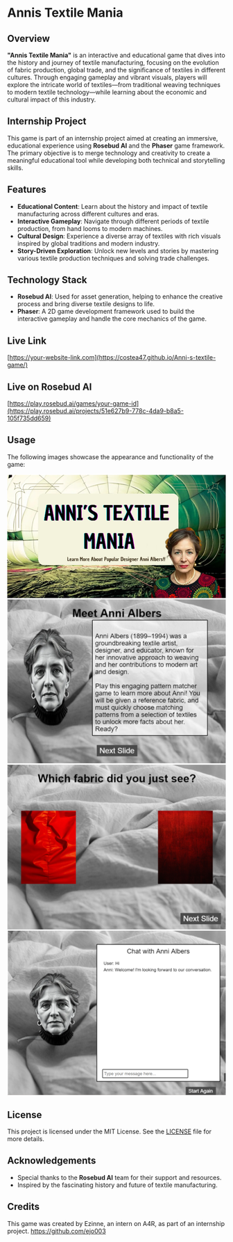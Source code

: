 # Annis Textile Mania

## Overview

**"Annis Textile Mania"** is an interactive and educational game that dives into the history and journey of textile manufacturing, focusing on the evolution of fabric production, global trade, and the significance of textiles in different cultures. Through engaging gameplay and vibrant visuals, players will explore the intricate world of textiles—from traditional weaving techniques to modern textile technology—while learning about the economic and cultural impact of this industry.

## Internship Project

This game is part of an internship project aimed at creating an immersive, educational experience using **Rosebud AI** and the **Phaser** game framework. The primary objective is to merge technology and creativity to create a meaningful educational tool while developing both technical and storytelling skills.

## Features

- **Educational Content**: Learn about the history and impact of textile manufacturing across different cultures and eras.
- **Interactive Gameplay**: Navigate through different periods of textile production, from hand looms to modern machines.
- **Cultural Design**: Experience a diverse array of textiles with rich visuals inspired by global traditions and modern industry.
- **Story-Driven Exploration**: Unlock new levels and stories by mastering various textile production techniques and solving trade challenges.

## Technology Stack

- **Rosebud AI**: Used for asset generation, helping to enhance the creative process and bring diverse textile designs to life.
- **Phaser**: A 2D game development framework used to build the interactive gameplay and handle the core mechanics of the game.

## Live Link

[https://your-website-link.com](https://costea47.github.io/Anni-s-textile-game/)

## Live on Rosebud AI

[https://play.rosebud.ai/games/your-game-id](https://play.rosebud.ai/projects/51e627b9-778c-4da9-b8a5-105f735dd659)

## Usage

The following images showcase the appearance and functionality of the game:

![Application Screenshot](assets/images/screenshot.png)
![Application Screenshot](assets/images/screenshot2.png)
![Application Screenshot](assets/images/screenshot3.png)
![Application Screenshot](assets/images/screenshot4.png)

## License

This project is licensed under the MIT License. See the [LICENSE](LICENSE) file for more details.

## Acknowledgements

- Special thanks to the **Rosebud AI** team for their support and resources.
- Inspired by the fascinating history and future of textile manufacturing.

## Credits

This game was created by Ezinne, an intern on A4R, as part of an internship project.
https://github.com/ejo003

